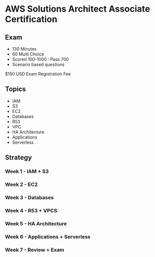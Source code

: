 # AWS Solutions Architect Associate Certification

## Exam
* 130 Minutes
* 60 Multi Choice
* Scored 100-1000 : Pass 700
* Scenario based questions

$150 USD Exam Registration Fee

## Topics
* IAM
* S3
* EC2
* Databases
* R53
* VPC
* HA Architecture
* Applications
* Serverless

## Strategy

### Week 1 - IAM + S3
### Week 2 - EC2
### Week 3 - Databases
### Week 4 - R53 + VPCS
### Week 5 - HA Architecture
### Week 6 - Applications + Serverless
### Week 7 - Review + Exam
